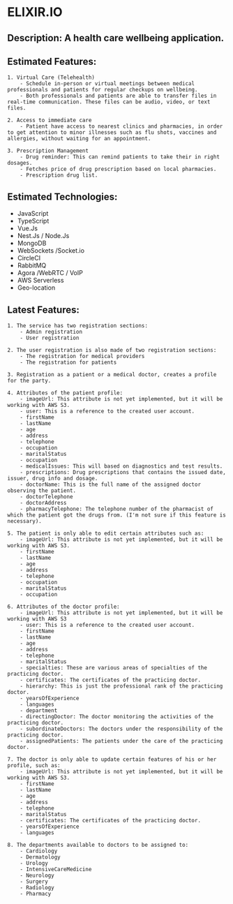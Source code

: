 # ELIXIR.IO

## Description: A health care wellbeing application.

## Estimated Features:

    1. Virtual Care (Telehealth)
        - Schedule in-person or virtual meetings between medical professionals and patients for regular checkups on wellbeing.
        - Both professionals and patients are able to transfer files in real-time communication. These files can be audio, video, or text files.

    2. Access to immediate care
        - Patient have access to nearest clinics and pharmacies, in order to get attention to minor illnesses such as flu shots, vaccines and allergies, without waiting for an appointment.

    3. Prescription Management
        - Drug reminder: This can remind patients to take their in right dosages.
        - Fetches price of drug prescription based on local pharmacies.
        - Prescription drug list.


## Estimated Technologies:
- JavaScript
- TypeScript
- Vue.Js
- Nest.Js / Node.Js
- MongoDB
- WebSockets /Socket.io
- CircleCI
- RabbitMQ
- Agora /WebRTC / VoIP
- AWS Serverless
- Geo-location


## Latest Features:

    1. The service has two registration sections:
        - Admin registration
        - User registration

    2. The user registration is also made of two registration sections:
        - The registration for medical providers
        - The registration for patients

    3. Registration as a patient or a medical doctor, creates a profile for the party.

    4. Attributes of the patient profile:
        - imageUrl: This attribute is not yet implemented, but it will be working with AWS S3.
        - user: This is a reference to the created user account.
        - firstName
        - lastName
        - age
        - address
        - telephone
        - occupation
        - maritalStatus
        - occupation
        - medicalIssues: This will based on diagnostics and test results.
        - prescriptions: Drug prescriptions that contains the issued date, issuer, drug info and dosage.
        - doctorName: This is the full name of the assigned doctor observing the patient.
        - doctorTelephone
        - doctorAddress
        - pharmacyTelephone: The telephone number of the pharmacist of which the patient got the drugs from. (I'm not sure if this feature is necessary).

    5. The patient is only able to edit certain attributes such as:
        - imageUrl: This attribute is not yet implemented, but it will be working with AWS S3.
        - firstName
        - lastName
        - age
        - address
        - telephone
        - occupation
        - maritalStatus
        - occupation

    6. Attributes of the doctor profile:
        - imageUrl: This attribute is not yet implemented, but it will be working with AWS S3
        - user: This is a reference to the created user account.
        - firstName
        - lastName
        - age
        - address
        - telephone
        - maritalStatus
        - specialties: These are various areas of specialties of the practicing doctor.
        - certificates: The certificates of the practicing doctor.
        - hierarchy: This is just the professional rank of the practicing doctor.
        - yearsOfExperience
        - languages
        - department
        - directingDoctor: The doctor monitoring the activities of the practicing doctor.
        - subordinateDoctors: The doctors under the responsibility of the practicing doctor.
        - assignedPatients: The patients under the care of the practicing doctor.

    7. The doctor is only able to update certain features of his or her profile, such as:
        - imageUrl: This attribute is not yet implemented, but it will be working with AWS S3.
        - firstName
        - lastName
        - age
        - address
        - telephone
        - maritalStatus
        - certificates: The certificates of the practicing doctor.
        - yearsOfExperience
        - languages
    
    8. The departments available to doctors to be assigned to:
        - Cardiology
        - Dermatology 
        - Urology
        - IntensiveCareMedicine
        - Neurology
        - Surgery
        - Radiology
        - Pharmacy


